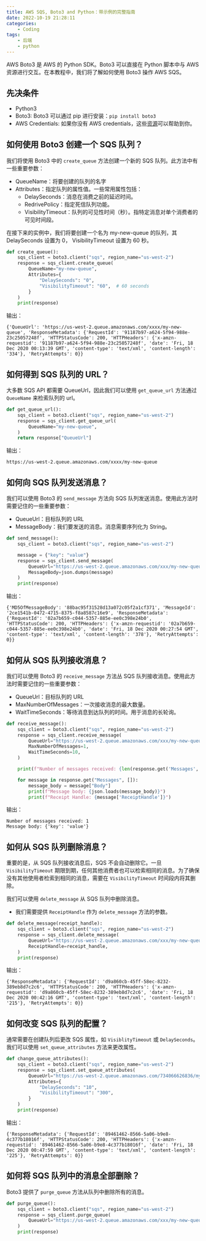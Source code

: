 ```yaml
---
title: AWS SQS, Boto3 and Python：带示例的完整指南
date: 2022-10-19 21:28:11
categories: 
    - Coding
tags:
    - 后端
    - python
---
```


AWS Boto3 是 AWS 的 Python SDK。Boto3 可以直接在 Python 脚本中与 AWS 资源进行交互。在本教程中，我们将了解如何使用 Boto3 操作 AWS SQS。

## 先决条件
- Python3
- Boto3: Boto3 可以通过 pip 进行安装：`pip install boto3`
- AWS Credentials: 如果你没有 AWS credentials，这些[资源](https://docs.aws.amazon.com/sdk-for-java/v1/developer-guide/setup-credentials.html)可以帮助到你。

## 如何使用 Boto3 创建一个 SQS 队列？
我们将使用 Boto3 中的 `create_queue` 方法创建一个新的 SQS 队列。此方法中有一些重要参数：
- QueueName：将要创建的队列的名字
- Attributes：指定队列的属性值。一些常用属性包括：
  - DelaySeconds：消息在消费之前的延迟时间。
  - RedrivePolicy：指定死信队列功能。
  - VisibilityTimeout：队列的可见性时间（秒）。指特定消息对单个消费者的可见时间段。

在接下来的实例中，我们将要创建一个名为 my-new-queue 的队列，其 DelaySeconds 设置为 0， VisibilityTimeout 设置为 60 秒。

```python
def create_queue():
    sqs_client = boto3.client("sqs", region_name="us-west-2")
    response = sqs_client.create_queue(
        QueueName="my-new-queue",
        Attributes={
            "DelaySeconds": "0",
            "VisibilityTimeout": "60",  # 60 seconds
        }
    )
    print(response)
```

输出：
```
{'QueueUrl': 'https://us-west-2.queue.amazonaws.com/xxxx/my-new-queue', 'ResponseMetadata': {'RequestId': '91187b97-a624-5f94-988e-23c25057248f', 'HTTPStatusCode': 200, 'HTTPHeaders': {'x-amzn-requestid': '91187b97-a624-5f94-988e-23c25057248f', 'date': 'Fri, 18 Dec 2020 00:13:39 GMT', 'content-type': 'text/xml', 'content-length': '334'}, 'RetryAttempts': 0}}
```

## 如何得到 SQS 队列的 URL？
大多数 SQS API 都需要 QueueUrl，因此我们可以使用 `get_queue_url` 方法通过 `QueueName` 来检索队列的 url。

```python
def get_queue_url():
    sqs_client = boto3.client("sqs", region_name="us-west-2")
    response = sqs_client.get_queue_url(
        QueueName="my-new-queue",
    )
    return response["QueueUrl"]
```

输出：
```
https://us-west-2.queue.amazonaws.com/xxxx/my-new-queue
```

## 如何向 SQS 队列发送消息？
我们可以使用 Boto3 的 `send_message` 方法向 SQS 队列发送消息。使用此方法时需要记住的一些重要参数：
- QueueUrl：目标队列的 URL
- MessageBody：我们要发送的消息。消息需要序列化为 String。

```python
def send_message():
    sqs_client = boto3.client("sqs", region_name="us-west-2")

    message = {"key": "value"}
    response = sqs_client.send_message(
        QueueUrl="https://us-west-2.queue.amazonaws.com/xxx/my-new-queue",
        MessageBody=json.dumps(message)
    )
    print(response)
```

输出：
```
{'MD5OfMessageBody': '88bac95f31528d13a072c05f2a1cf371', 'MessageId': '2ce1541b-0472-4715-8375-f8a8587c16e9', 'ResponseMetadata': {'RequestId': '02a7b659-c044-5357-885e-ee0c398e24b0', 'HTTPStatusCode': 200, 'HTTPHeaders': {'x-amzn-requestid': '02a7b659-c044-5357-885e-ee0c398e24b0', 'date': 'Fri, 18 Dec 2020 00:27:54 GMT', 'content-type': 'text/xml', 'content-length': '378'}, 'RetryAttempts': 0}}
```

## 如何从 SQS 队列接收消息？
我们可以使用 Boto3 的 `receive_message` 方法丛 SQS 队列接收消息。使用此方法时需要记住的一些重要参数：
- QueueUrl：目标队列的 URL
- MaxNumberOfMessages：一次接收消息的最大数量。
- WaitTimeSeconds：等待消息到达队列的时间。用于消息的长轮询。

```python
def receive_message():
    sqs_client = boto3.client("sqs", region_name="us-west-2")
    response = sqs_client.receive_message(
        QueueUrl="https://us-west-2.queue.amazonaws.com/xxx/my-new-queue",
        MaxNumberOfMessages=1,
        WaitTimeSeconds=10,
    )

    print(f"Number of messages received: {len(response.get('Messages', []))}")

    for message in response.get("Messages", []):
        message_body = message["Body"]
        print(f"Message body: {json.loads(message_body)}")
        print(f"Receipt Handle: {message['ReceiptHandle']}")
```

输出：
```
Number of messages received: 1
Message body: {'key': 'value'}
```


## 如何从 SQS 队列删除消息？
重要的是，从 SQS 队列接收消息后，SQS 不会自动删除它。一旦 `VisibilityTimeout` 期限到期，任何其他消费者也可以检索相同的消息。为了确保没有其他使用者检索到相同的消息，需要在 `VisibilityTimeout` 时间段内将其删除。

我们可以使用 `delete_message` 从 SQS 队列中删除消息。
- 我们需要提供 `ReceiptHandle` 作为 `delete_message` 方法的参数。

```python
def delete_message(receipt_handle):
    sqs_client = boto3.client("sqs", region_name="us-west-2")
    response = sqs_client.delete_message(
        QueueUrl="https://us-west-2.queue.amazonaws.com/xxx/my-new-queue",
        ReceiptHandle=receipt_handle,
    )
    print(response)
```

输出：
```
{'ResponseMetadata': {'RequestId': 'd9a860cb-45ff-58ec-8232-389eb8d7c2c6', 'HTTPStatusCode': 200, 'HTTPHeaders': {'x-amzn-requestid': 'd9a860cb-45ff-58ec-8232-389eb8d7c2c6', 'date': 'Fri, 18 Dec 2020 00:42:16 GMT', 'content-type': 'text/xml', 'content-length': '215'}, 'RetryAttempts': 0}}
```

## 如何改变 SQS 队列的配置？
通常需要在创建队列后更改 SQS 属性，如 `VisiblityTimeout` 或 `DelaySeconds`。我们可以使用 `set_queue_attributes` 方法来更改属性。

```python
def change_queue_attributes():
    sqs_client = boto3.client("sqs", region_name="us-west-2")
    response = sqs_client.set_queue_attributes(
        QueueUrl="https://us-west-2.queue.amazonaws.com/734066626836/my-new-queue",
        Attributes={
            "DelaySeconds": "10",
            "VisibilityTimeout": "300",
        }
    )
    print(response)
```

输出：
```
{'ResponseMetadata': {'RequestId': '89461462-8566-5a06-b9e8-4c377b18016f', 'HTTPStatusCode': 200, 'HTTPHeaders': {'x-amzn-requestid': '89461462-8566-5a06-b9e8-4c377b18016f', 'date': 'Fri, 18 Dec 2020 00:47:59 GMT', 'content-type': 'text/xml', 'content-length': '225'}, 'RetryAttempts': 0}}
```

## 如何将 SQS 队列中的消息全部删除？
Boto3 提供了 `purge_queue` 方法从队列中删除所有的消息。

```python
def purge_queue():
    sqs_client = boto3.client("sqs", region_name="us-west-2")
    response = sqs_client.purge_queue(
        QueueUrl="https://us-west-2.queue.amazonaws.com/xxx/my-new-queue",
    )
    print(response)
```